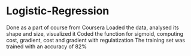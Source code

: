 # Logistic-Regression
Done as a part of course from Coursera 
Loaded the data, analysed its shape and size, visualized it
Coded the function for sigmoid, computing cost, gradient, cost and gradient with regulatization
The training set was trained with an accuracy of 82%
